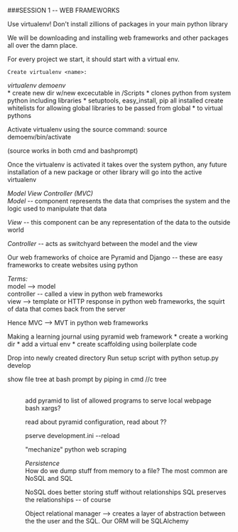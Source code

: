 ###SESSION 1 -- WEB FRAMEWORKS

Use virtualenv! Don't install zillions of packages in your main python library

We will be downloading and installing web frameworks and other packages all over the damn place.

For every project we start, it should start with a virtual env.

    Create virtualenv <name>:

*virtualenv demoenv*  
    * create new dir w/new excecutable in /Scripts
    * clones python from system python including libraries
    * setuptools, easy_install, pip all installed
    create whitelists for allowing global libraries to be passed from global * to virtual pythons

Activate virtualenv using the source command:
source demoenv/bin/activate

(source works in both cmd and bashprompt)

Once the virtualenv is activated it takes over the system python, any future installation of a new package or other library will go into the active virtualenv

*Model View Controller (MVC)*  
_Model_ -- component represents the data that comprises the system and the logic used to manipulate that data

_View_ -- this component can be any representation of the data to the outside world

_Controller_ -- acts as switchyard between the model and the view

Our web frameworks of choice are Pyramid and Django -- these are easy frameworks to create websites using python

*Terms:*  
model --> model  
controller -- called a view in python web frameworks  
view --> template or HTTP response in python web frameworks, the squirt of data that comes back from the server  

Hence MVC --> MVT in python web frameworks

Making a learning journal using pyramid web framework
    * create a working dir
    * add a virtual env
    * create scaffolding using boilerplate code

Drop into newly created directory
Run setup script with
    python setup.py develop

show file tree at bash prompt by piping in cmd //c tree <dir>  
add pyramid to list of allowed programs to serve local webpage  
bash xargs?  

read about pyramid configuration, read about ??

pserve development.ini --reload

"mechanize" python web scraping

*Persistence*  
How do we dump stuff from memory to a file? The most common are NoSQL and SQL

NoSQL does better storing stuff without relationships
SQL preserves the relationships -- of course

Object relational manager --> creates a layer of abstraction between the the user and the SQL. Our ORM will be SQLAlchemy
